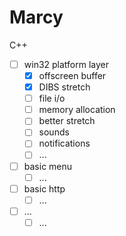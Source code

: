 # Marcy
C++
- [ ] win32 platform layer
	- [x] offscreen buffer
	- [x] DIBS stretch
	- [ ] file i/o
	- [ ] memory allocation
	- [ ] better stretch 
	- [ ] sounds
	- [ ] notifications
	- [ ] ...
- [ ] basic menu
	- [ ] ...
- [ ] basic http
	- [ ] ...
- [ ] ...
	- [ ] ...